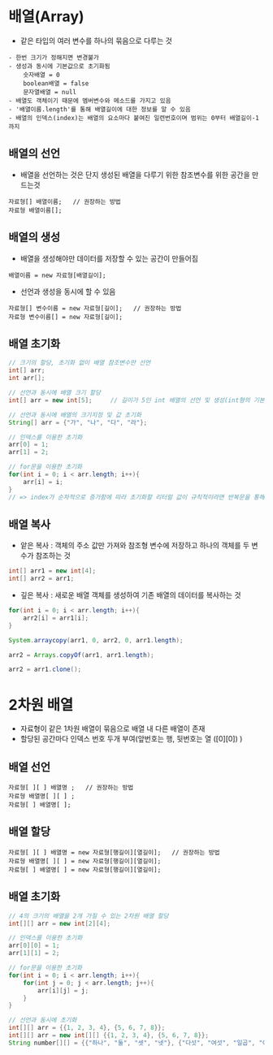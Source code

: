 배열(Array)
====

- 같은 타입의 여러 변수를 하나의 묶음으로 다루는 것
```
- 한번 크기가 정해지면 변경불가
- 생성과 동시에 기본값으로 초기화됨
    숫자배열 = 0
    boolean배열 = false
    문자열배열 = null
- 배열도 객체이기 때문에 멤버변수와 메소드를 가지고 있음
- '배열이름.length'를 통해 배열길이에 대한 정보를 알 수 있음
- 배열의 인덱스(index)는 배열의 요소마다 붙여진 일련번호이며 범위는 0부터 배열길이-1 까지
```

## 배열의 선언

- 배열을 선언하는 것은 단지 생성된 배열을 다루기 위한 참조변수를 위한 공간을 만드는것   
```
자료형[] 배열이름;   // 권장하는 방법
자료형 배열이름[];   
```

## 배열의 생성

- 배열을 생성해야만 데이터를 저장할 수 있는 공간이 만들어짐   
```
배열이름 = new 자료형[배열길이];
```
- 선언과 생성을 동시에 할 수 있음
```
자료형[] 변수이름 = new 자료형[길이];   // 권장하는 방법
자료형 변수이름[] = new 자료형[길이];
```

## 배열 초기화

```java
// 크기의 할당, 초기화 없이 배열 참조변수만 선언
int[] arr;
int arr[];

// 선언과 동시에 배열 크기 할당
int[] arr = new int[5];     // 길이가 5인 int 배열의 선언 및 생성(int형의 기본값인 0으로 초기화)   

// 선언과 동시에 배열의 크기지정 및 값 초기화
String[] arr = {"가", "나", "다", "라"};

// 인덱스를 이용한 초기화
arr[0] = 1;
arr[1] = 2;

// for문을 이용한 초기화
for(int i = 0; i < arr.length; i++){
    arr[i] = i;
}
// => index가 순차적으로 증가함에 따라 초기화할 리터럴 값이 규칙적이라면 반복문을 통해 배열 초기화 가능
```

## 배열 복사
- 앝은 복사 : 객체의 주소 값만 가져와 참조형 변수에 저장하고 하나의 객체를 두 변수가 참조하는 것   
```java
int[] arr1 = new int[4];
int[] arr2 = arr1;
```   

- 깊은 복사 : 새로운 배열 객체를 생성하여 기존 배열의 데이터를 복사하는 것   
```java
for(int i = 0; i < arr.length; i++){
    arr2[i] = arr1[i];
}

System.arraycopy(arr1, 0, arr2, 0, arr1.length);

arr2 = Arrays.copyOf(arr1, arr1.length);

arr2 = arr1.clone();
```   

# 2차원 배열
- 자료형이 같은 1차원 배열이 묶음으로 배열 내 다른 배열이 존재
- 할당된 공간마다 인덱스 번호 두개 부여(앞번호는 행, 뒷번호는 열 ([0][0]) )

## 배열 선언
```
자료형[ ][ ] 배열명 ;   // 권장하는 방법
자료형 배열명[ ][ ] ;
자료형[ ] 배열명[ ];
```

## 배열 할당
```
자료형[ ][ ] 배열명 = new 자료형[행길이][열길이];   // 권장하는 방법
자료형 배열명[ ][ ] = new 자료형[행길이][열길이];
자료형[ ] 배열명[ ] = new 자료형[행길이][열길이];
```

## 배열 초기화
```java
// 4의 크기의 배열을 2개 가질 수 있는 2차원 배열 할당
int[][] arr = new int[2][4];    

// 인덱스를 이용한 초기화
arr[0][0] = 1;
arr[1][1] = 2;

// for문을 이용한 초기화
for(int i = 0; i < arr.length; i++){
    for(int j = 0; j < arr.length; j++){
        arr[i][j] = j;
    }
}

// 선언과 동시에 초기화
int[][] arr = {{1, 2, 3, 4}, {5, 6, 7, 8}};
int[][] arr = new int[][] {{1, 2, 3, 4}, {5, 6, 7, 8}};
String number[][] = {{"하나", "둘", "셋", "넷"}, {"다섯", "여섯", "일곱", "여덟"}};
```
